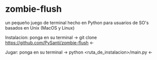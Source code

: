 # zombie-flush
un pequeño juego de terminal hecho en Python para usuarios de SO's basados en Unix (MacOS y Linux)

Instalacion: ponga en su terminal  -> git clone https://github.com/PySanti/zombie-flush <- 


Jugar: ponga en su terminal  -> python <ruta_de_instalacion>/main.py <-
